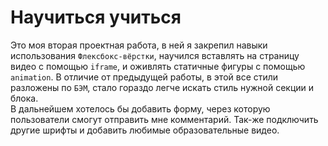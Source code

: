 # Hаучиться учиться  
Это моя вторая проектная работа, в ней я закрепил навыки использования `Флексбокс-вёрстки`, научился вставлять на страницу видео с помощью `iframe`, и оживлять статичные фигуры с помощью `animation`. В отличие от предыдущей работы, в этой все стили разложены по `БЭМ`, стало гораздо легче искать стиль нужной секции и блока.   
В дальнейшем хотелось бы добавить форму, через которую пользователи смогут отправить мне комментарий. Так-же подключить другие шрифты и добавить любимые образовательные видео.